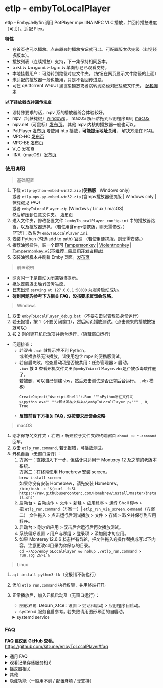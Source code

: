 # etlp - embyToLocalPlayer

etlp - Emby/Jellyfin 调用 PotPlayer mpv IINA MPC VLC 播放，并回传播放进度（可关）。适配 Plex。

**特性**

* 在首页也可以播放。点击原来的播放按钮就可以。可配置版本优先级（若视频多版本）。
* 播放列表（连续播放）支持，下一集保持相同版本。
* trakt.tv bangumi.tv bgm.tv 单向标记已观看支持。
* 本地挂载用户：可跳转到路径对应文件夹。（按钮在网页显示文件路径的上面）
* 未适配的播放器一般也能用，只是不会回传进度。
* 可在 qBittorrent WebUI 里直接播放或者跳转到路径对应挂载文件夹。
  [配套脚本](https://greasyfork.org/zh-CN/scripts/450015-qbittorrent-webui-open-file)

**以下播放器支持回传进度**

* 没特殊要求的话，mpv 系的播放器综合体验较好。
* mpv（纯快捷键）[Windows](https://sourceforge.net/projects/mpv-player-windows/files/64bit/) 。 macOS
  解压后拖到应用程序即可 [macOS](https://laboratory.stolendata.net/~djinn/mpv_osx/)
* mpv.net（可鼠标）[发布页](https://github.com/stax76/mpv.net/releases)。 其他 mpv 内核的播放器一般也可以。
* PotPlayer [发布页](https://potplayer.daum.net/)
  若使用 http 播放，**可能提示地址关闭**， 解决方法在 FAQ。
* MPC-HC [发布页](https://github.com/clsid2/mpc-hc/releases)
* MPC-BE [发布页](https://sourceforge.net/projects/mpcbe/files/MPC-BE/Release%20builds/)
* VLC [发布页](https://www.videolan.org/vlc/)
* IINA（macOS）[发布页](https://iina.io/)

### 使用说明

> 基础配置

1. 下载 `etlp-python-embed-win32.zip` (**便携版** | Windows only)   
   或者 `etlp-mpv-py-embed-win32.zip` (含mpv播放器便携版 | Windows only | 快捷键见 FAQ)  
   或者 `embyToLocalPlayer.zip` (Windows / Linux / macOS)  
   然后解压到任意文件夹。 [发布页](https://github.com/kjtsune/embyToLocalPlayer/releases)
2. 进入文件夹，修改配置文件：`embyToLocalPlayer_config.ini`
   中的播放器路径，以及播放器选择。（若使用含mpv便携版，则无需修改。）  
   \[可选\]：改名为 `embyToLocalPlayer.ini`
3. 安装 Python (勾选 add to path) [官网](https://www.python.org/downloads/)
   （若使用便携版，则无需安装。）
4. 推荐油猴插件，装一个即可
   [Tampermonkey](https://chromewebstore.google.com/detail/lcmhijbkigalmkeommnijlpobloojgfn) |
   [Violentmonkey](https://chrome.google.com/webstore/detail/violent-monkey/jinjaccalgkegednnccohejagnlnfdag) |
   [Tampermonkey v3(不推荐，需启用开发者模式)](https://chromewebstore.google.com/detail/dhdgffkkebhmkfjojejmpbldmpobfkfo)
5. 安装油猴脚本并刷新 Emby 页面。[发布页](https://greasyfork.org/zh-CN/scripts/448648-embytolocalplayer)

> 前置说明

* 网页闪一下是自动关闭兼容流提示。
* 播放器要退出触发回传进度。
* 日志出现 `serving at 127.0.0.1:58000` 为服务启动成功。
* **碰到问题先参考下方相关 FAQ，没按要求反馈会忽略**。

> Windows

1. 双击 `embyToLocalPlayer_debug.bat` （不要右击以管理员身份运行）
2. 若无报错，按 1（不要关闭窗口），然后网页播放测试。（点击原来的播放按钮就可以）
3. 按 2 则创建开机启动项并后台运行。（隐藏窗口运行）

* 问题排查：
    * 若双击 `.bat` 就提示找不到 Python，  
      或者播放器无法播放，请使用包含 mpv 的便携版测试。
    * 若自启失败，检查启动项是否被禁用：任务管理器 > 启动。  
      `.bat` 按 3 查看开机文件夹里面`embyToLocalPlayer.vbs`是否被杀毒软件删了。  
      若被删，可以自己创建 vbs，然后双击测试是否正常后台运行。 `.vbs` 模板:
      ```
      CreateObject("Wscript.Shell").Run """<Python所在文件夹>\python.exe"" ""<脚本所在文件夹>\embyToLocalPlayer.py""" , 0, True
      ```
    * **反馈前看下方相关 FAQ，没按要求反馈会忽略**

> macOS

1. 刚才保存的文件夹 > 右击 > 新建位于文件夹的终端窗口 `chmod +x *.command` 回车。
2. 双击 `etlp_run.command`, 若无报错，可播放测试。
3. 开机自启（无窗口运行）：
    1. 方案一：直接进入下一步，但估计只适用于 Monterey 12 及之前的老版本系统。  
       方案二：在终端使用 Homebrew 安装 screen。  
       `brew install screen`  
       如果你没有安装 Homebrew，请先安装 Homebrew。  
       `/bin/bash -c "$(curl -fsSL https://raw.githubusercontent.com/Homebrew/install/master/install.sh)"`
    2. 启动台 > 自动操作 > 文件 > 新建 > 应用程序 > 运行 Shell 脚本 >   
       把 `etlp_run.command`（方案一）| `etlp_run_via_screen.command`（方案二） 文件拖入 >
       点击运行后测试播放 > 文件 > 存储 > 取名并保存到应用程序。
    3. 启动台 > 刚才的应用 > 双击后台运行后再次播放测试。
    4. 系统偏好设置 > 用户与群组 > 登录项 > 添加刚才的应用。
    5. 如果 Monterey 12.6.6 状态栏有齿轮，把文件拖入的操作替换成写以下内容，注意更改cd目录为你保存的目录。  
       `cd ~/App/embyToLocalPlayer && nohup ./etlp_run.command > run.log 2&>1 &`

> Linux

1. `apt install python3-tk`（没报错不装也行）
2. 添加 `etlp_run.command` 执行权限，并用终端打开。
3. 正常播放后，加入开机启动项（无窗口运行）：
    * 图形界面: Debian_Xfce：设置 > 会话和启动 > 应用程序自启动。
    * systemd 服务自启参考。若失败请用图形界面的自启动。
    <details>
    <summary>systemd service</summary>

    ```
    [Unit]
    Description=embyToLocalPlayer
    After=graphical-session.target

    [Service]
    ExecStart=/root/etlp/etlp_run.command
    ExecStartPre=/bin/bash -c "until loginctl show-session $(loginctl | grep $USER | awk '{print $1}') -p Type | grep -q -e 'x11\|wayland'; do sleep 1; done; sleep 2"
    TimeoutStartSec=infinity
    
    [Install]
    WantedBy=graphical-session.target
    ```
    </details>

### FAQ

**FAQ 建议到 GitHub 查看。**  
https://github.com/kjtsune/embyToLocalPlayer#faq

<details>
<summary>通用 FAQ</summary>

> 通用说明

* Python 最低支持版本为 3.8。Windows 最低支持版本为 8.1。
* 有时浏览器与 Emby 之间的 ws 链接会断开，造成回传进度失败假象。等待看看或手动刷新一下页面。
* 部分域名及 Plex 域名有 dns 污染，若无法播放，修改系统 DNS 或使用代理。
* 反馈群组在频道置顶，提问前先把 FAQ 看一遍，并**按要求反馈**。不含敏感数据不私聊。  
  小更新会频道提醒，不过应该也没什么更新的了，反馈不需要关注频道。[https://t.me/embyToLocalPlayer](https://t.me/embyToLocalPlayer)

> 如何切换模式

* 在 Emby 页面点击浏览器油猴插件图标，会有菜单可供点击切换。
* 脚本在当前服务器：启用（默认）；禁用：当前域名不使用脚本。
* 读取硬盘模式：关闭 > 调用本地播放器但使用服务器网络链接。（默认）
* 读取硬盘模式：开启 > 调用本地播放器并转换服务器路径为本地文件地址。前提是本地有文件或挂载。  
  在 `.ini` 里填好路径替换规则，服务端在本地则不用填。`.bat` 按 4 有辅助配置程序。  
  出错可尝试设置：`dev` > `path_check = yes` 会检查文件是否存在。兼容性更高，日志更清楚。（但会慢一点）
* 持久性缓存模式：只看配置文件，与油猴设置不冲突，不需要开启读取硬盘模式。

> 如何更新

1. Windows: `.bat` 按 6  
   Linux / macOS：在 `.ini` 所在的文件夹打开终端，运行 `python3 utils/update.py`
2. 查看新旧配置的差异字段。`embyToLocalPlayer_diff.ini`

* 油猴脚本有时也要更新。

> 如何反馈

* **没按要求反馈会忽略。**

1. 运行 `debug.bat` 选1。（ macOS 或 Linux 运行 `.command`)
    * 若启动不成功，Windows 用户换含 mpv 的便携版测试。
    * 参考 `如何更新` ，更新到最新版后测试。
2. 换播放器及换视频文件测试是否复现。  
   `Windows 用户换含 mpv 的便携版测试`
3. 截图或复制 `.bat` 窗口中的日志（选中后回车即复制），或者提供 `log.txt` 。
4. 碰到什么问题及怎么复现。
5. [可选] 关闭模糊日志。 `.ini` > `[dev]` > `mix_log = no`
6. 若调用失败（仍在浏览器里播放，或点击播放后 `.bat` 没有新增日志），反馈时提供在 Emby 页面点击浏览器油猴插件图标后的截图。

> 字幕相关

* Emby 里字幕选择无效。  
  外挂字幕选择有效，内置字幕会被忽略，由播放器选择。  
  视频文件的内置字幕当作外挂字幕处理会导致播放器语言设置失效。（外挂字幕最优先）  
  正常播放器都可以设置语言优先顺序。

> 剧集播放列表（连续播放|多集回传）相关

* 默认已启用，可在配置文件里 `[playlist]` 中修改。
* 播放列表添加完成前最好不退出（大部分没事）
* 特别说明：若是 Emby/Jellyfin 网页上的 全部播放/随机播放/播放列表 ，仅支持电影和音乐视频类型。

* Windows:

    * mpv:
    * mpv.net:
    * vlc:
    * mpc: be: 播放列表条目超过10个可能会卡住，hc 没这问题。
    * pot: 若日志显示`KeyError: 'stream.mkv'`，看下方 FAQ。  
      pot: 下一集无法添加 http 外挂字幕时，会禁用播放列表。  
      pot: 读盘模式可能和美化标题和混合S0的功能冲突，不过不影响使用。

* macOS

    * mpv:
    * iina: 仅读盘模式支持并可回传
    * vlc: 下一集无法添加 http 外挂字幕时，会禁用播放列表。

* Linux

    * mpv:
    * vlc: 下一集无法添加 http 外挂字幕时，会禁用播放列表。

</details>

<details>
<summary>观看记录存储服务相关</summary>

### 观看记录存储服务相关

> 通用 FAQ

* Clash for Windows 用户：
    * 日志报错：`SSLEOFError(8, 'EOF occurred in violation of protocol (_ssl.c:1129)'))`
    * 解决方案：Clash > Settings > System Proxy > Specify Protocol > 启用。

* 使用含 Python 的便携版用户无需安装依赖。其他用户需要安装：命令行终端运行，安装失败尝试在启用或禁用代理的环境来安装：  
  `python -m pip install requests`  
  或者：  
  `python -m pip install requests -i https://mirrors.aliyun.com/pypi/simple/ --trusted-host=mirrors.aliyun.com`

> bangumi.tv（bgm.tv） 单向同步（点格子）

* 缺点：
    1. 只能往 Bangumi 单向同步。
    2. 只在播放器正常关闭后，同步播放器已播放的（网页点击已播放不触发）。
    3. 只支持常规剧集，不支持剧场版等。
* 使用说明：
    1. 访问并创建令牌 [https://next.bgm.tv/demo/access-token](https://next.bgm.tv/demo/access-token)：   
       复制令牌到 ini 配置文件 `[bangumi]` 部分，` access_token = ` 里
    2. ini 配置文件 `[bangumi]` 填写 `enable_host` `user_name` 这两项。
    3. 启动脚本，播放一集动漫，拖到最后，关闭播放器。看日志是否同步成功。
* 常见问题：
    1. 5季或者90集以上的条目暂不支持。
    2. 日志提示 `Unauthorized` 一般是令牌过期或者没填对，Windows 会自动弹出令牌生成页面。
    3. 由于 `bgm.tv` 的 `续集` 不一定是下一季，导致第几季可能关联错误（经下面处理后概率低）。  
       目前把 `续集` 里：集数大于3，同时第一集的序号小于2的 `续集` 当作下一季的开始。  
       且只保留类型为 TV 的续集（`类型在标题右侧灰字`），跳过类型为 OVA 剧场版 WEB 等的。
       如果同步的集序号小于12（不会是分批次放送），还会核查 Emby 里的季上映时间（一般是 TMDb 的时间）与 bgm.tv
       的上映时间相差是否超过15天，来保证准确性。  
       Plex 是核查集上映时间与 bgm.tv 的季上映时间相差是否超过180天，来保证准确性。  
       如果还有其他特殊情况，可以反馈。

> trakt.tv 单向同步

* 缺点：
    1. 媒体服务器一般本身就有 Trakt 插件。
    2. 只能往 Trakt 单向同步。
    3. 只在播放器正常关闭后，同步播放器已播放的（网页点击已播放不触发）。
    4. 配置和使用都麻烦。
* 使用说明：
    1. [点击访问：Trakt app 管理页面](https://trakt.tv/oauth/applications)：   
       创建 app，名字任意，Redirect uri 填写: `http://localhost:58000/trakt_auth` ，然后保存。
    2. ini 配置文件`[trakt]` 填写 `enable_host` `user_name` `client_id` `client_secret` 这四项。
    3. 启动脚本，会自动跳验证页面。或者自行点击 app 详情页面的 `Authorize`
       按钮，二次同意后，网页会显示 `etlp: trakt auth success`。etlp 目录下会自动生成 `trakt_token.json`
    4. 播放一个视频，拖到最后，关闭播放器。看日志是否同步成功。
* 常见问题：
    1. 若同步失败。电影看是否缺失IMDb，剧集看单集下方是否有 IMDb 或 TheTVDB。

</details>

<details>
<summary>播放器相关</summary>

### 播放器相关:

> mpv

* 若碰到问题，换官方最新原版及使用默认配置测试。  
  可以换视频或者软解看看，并检查 mpv 日志。  
  `mpv.conf` > `log-file = <save path>`

> mpv_embed

* mpv_embed 主要目的是方便排错与反馈，`mpv.conf` 是我个人的简易配置。
* 相较原版 mpv，只修改了少部分快捷键和配置。  
  并添加增强字幕选择规则脚本（`sub-select.lua` `sub-select.json`）  
  `sub-select.json` 貌似未正确配置，等待你提供正确配置  
  和加载同目录文件脚本 `autoload.lua`

> mpv_embed 快捷键

<details>
<summary>mpv_embed 快捷键</summary>

* 中文文档 [https://hooke007.github.io/official_man/mpv.html#id4](https://hooke007.github.io/official_man/mpv.html#id4)
* 英文文档 [https://mpv.io/manual/master/#keyboard-control](https://mpv.io/manual/master/#keyboard-control)
* 文件位置：`mpv_embed` > `portable_config` > `input.conf`

    ```
    ## 中文文档 https://hooke007.github.io/official_man/mpv.html#id4
    ## 中文文档 https://hooke007.github.io/official_man/mpv.html#input-conf
    ## 英文文档 https://mpv.io/manual/master/#keyboard-control
    ## 默认按键 https://github.com/mpv-player/mpv/blob/master/etc/input.conf
    
    ## 鼠标中键可以点击界面 OSD 按钮，会显示播放列表，字幕列表，音轨列表等的。
    
    
    MBTN_LEFT            ignore                       # <无操作> [左键-单击]
    MBTN_LEFT_DBL        cycle fullscreen             # 切换 全屏状态 [左键-双击]
    MBTN_RIGHT           cycle pause                  # 切换 暂停状态 [右键-单击]
    MBTN_RIGHT_DBL       quit                         # 关闭MPV程序 [右键-双击]
    WHEEL_UP             add volume  10               # 音量 + 10 [滚轮-向上]
    WHEEL_DOWN           add volume -10               # 音量 - 10 [滚轮-向下]
    
    MBTN_MID             cycle fullscreen             # 切换 全屏状态 [中键（按压滚轮）]
    f                    cycle fullscreen             # 切换 全屏状态
    ENTER                cycle fullscreen             # 切换 全屏状态 [回车键]
    
    LEFT                 seek -5                      # 后退05秒 [方向左键]
    RIGHT                seek  5                      # 前进05秒 [方向右键]
    UP                   seek  40                     # 后退40秒 [方向上键]
    DOWN                 seek -40                     # 前进40秒 [方向下键]
    .                    frame-step                   # 下一帧
    ,                    frame-back-step              # 上一帧
    
    [                    add speed -0.1               # 播放速度 -（最小0.01）
    ]                    add speed  0.1               # 播放速度 +（最大100）
    {                    multiply speed 0.5           # 播放速度 半减
    }                    multiply speed 2.0           # 播放速度 倍增
    
    ;                    add chapter -1               # 章节 - (Page Down 也可以)
    '                    add chapter  1               # 章节 + (Page Up 也可以)
    q                    quit-watch-later             # 关闭MPV程序 稍后观看（保存当前文件状态）
    Q                    quit                         # 关闭MPV程序
    
    z                    add sub-delay -0.1           # 字幕同步 预载100ms
    Z                    add sub-delay -1             # 字幕同步 预载1000ms
    x                    add sub-delay +0.1           # 字幕同步 延迟100ms
    X                    add sub-delay +1             # 字幕同步 延迟1000ms
    
    i                    script-binding stats/display-stats           # 临时显示统计信息（此时12340翻页，2/4/0页可方向上下键滚动查看）
    I                    script-binding stats/display-stats-toggle    # 开/关 常驻显示统计信息
    TAB                  script-binding stats/display-stats-toggle    # 开/关 常驻显示统计信息
    `                    script-binding console/enable                # 进入控制台（此时Esc退出）
    DEL                  script-binding osc/visibility                # 切换 内置OSC的可见性
    r                    cycle_values video-rotate 90 180 270 0       # 旋转屏幕方向
     ```

</details>


> mpv.net

* 设置播放完自动关闭。不加载下个文件。（方便触发回传进度，`.ini`配置有播放列表选项）  
  右击 > Settings > Playback > idle:no, auto-load-folder:no （大概是这样

> PotPlayer

* 若碰到问题，本地用户可考虑：[MPC-HC](https://github.com/clsid2/mpc-hc/releases) 自带 LAV，同样支持 madVR MPCVR BFRC 等。  
  网络用户或没有特殊需求的话，mpv 系的播放器综合体验较好。
* 碰到问题时，先尝试初始化 PotPlayer 设置后测试。
* 选项 > 播放 > 播放窗口尺寸：全屏
* 配置/语言/其他 > 收尾处理 > 播放完当前后退出（触发回传进度）
* 读盘模式可能和美化标题和混合S0的功能冲突，不过不影响使用。（FAQ > 隐藏功能 有解决方案）
* `.bat` 日志提示`KeyError: ''`。  
  初始化 pot 和 `.ini` 删除播放列表部分试试看。
* Pot 自身问题：`.bat` 日志可能提示`KeyError: 'stream.mkv'`。  
  解决方案：三选一（若前两个方法失败换版本估计也不行）。1. 本地用户使用读盘模式；2. 把 `.ini` 文件里`多集回传` 部分删除。3. 换
  pot版本；  
  建议换 240618 版本，文件 sha256 与 ScoopInstaller / winget-pkgs 一致。  
  [potplayer-1-7-22286.exe (v240618)](https://potplayer.en.uptodown.com/windows/download/1018490678)    
  sha256sum `66d03fc13f4949948890675cf62b839b704b542a34a13a180466f93be20d5bc6`  
  [github.com/ScoopInstaller/Extras -> potplayer.json](https://github.com/ScoopInstaller/Extras/blob/108f0c0d42347a1cb9a16d8effdad09a7059c22b/bucket/potplayer.json#L11-L12)  
  [github.com/microsoft/winget-pkgs -> Daum.PotPlayer.installer.yaml](https://github.com/microsoft/winget-pkgs/blob/d7aa02cfe97624c51a005b3c7ac42f05f205aff5/manifests/d/Daum/PotPlayer/240618/Daum.PotPlayer.installer.yaml#L84-L85)
* Pot 自身问题：若使用 http 播放，可能提示地址关闭。Win8 32bit 碰到。  
  解决方案：本地用户使用读盘模式，或者换 pot 便携版。  
  安全性未知：[PotPlayerPortable-220914.zip](https://www.videohelp.com/download/PotPlayerPortable-220914.zip)  
  先打开 `PotPlayerPortable.exe` 一次，但播放用 `C:\<path_to>\PotPlayerPortable\App\PotPlayer\PotPlayer.exe`  
  不然会要求管理员权限运行。
* Pot 自身问题：`.bat` 日志可能提示`请求的操作需要提升`。  
  解决方案：升降级 pot 或者用 32bit 版本。

> MPC：

* 会自动开启 WebUI，系统防火墙提示的时候可以拒绝（不影响使用）。
* 会自动开启 WebUI，建议仅允许从 localhost 访问： 查看 > 选项 > Web 界面：  
  打勾 仅允许从 localhost 访问
* MPC 播放 http 具有加载和拖动慢，视频总时长可能有误的缺点。  
  以及点击关闭播放器后，进程可能残留在后台。
* MPC 播放 http 无外挂字幕：  
  MPC-HC 设置 > 回放 > 输出 > 字幕渲染器 > 内部字幕渲染器  
  MPC-BE 设置 > 字幕 > 字幕渲染器 > 内部字幕渲染器

> IINA

* 完全退出播放器才会回传进度。
* 非读盘模式不支持播放列表。

</details>

<details>
<summary>其他</summary>

### 其他:

> Jellyfin 相关

* 首页播放结束后，10秒内重复播放**同文件**，本地播放器收到的播放时间会有误。    
  解决方法：
    1. 进详情后再播放没这问题；~~说明不是我的锅~~
    2. 等待10秒后再继续播放；
    3. 手动刷新页面后播放；
    4. ~~告诉我要发送什么请求可以解决这个问题~~

> Plex 相关

* 可能 dns 污染，若无法播放。修改系统 DNS 或使用代理。
* 会提示回放错误，随便点一下就会消失。

> 感谢

* [iwalton3/python-mpv-jsonipc](https://github.com/iwalton3/python-mpv-jsonipc)

</details>

<details>
<summary>隐藏功能（一般用不到 / 配置麻烦 / 无支持）</summary>

### 隐藏功能（无支持）:

<details>
<summary>使用其他版本视频的字幕</summary>

* 效果示例：把 1080p 版本的内封字幕提取出来给 2160p 的无字幕视频使用。
* 触发条件：视频含多版本，当前版本的视频无外挂字幕，且内封字幕标题无下方配置所包含字符时。
* 解决方案：播放时，提取其他版本视频内，符合下方语言偏好的字幕，给当前版本视频使用。
* 填写位置：`.ini` > `[dev]`
  ```
  # 视频含多版本且字幕标题不包含下方字符时，提取其他版本视频的字幕供当前视频使用。下方配置字母需小写。选项逗号隔开，前面优先。
  sub_extract_priority = 中英特效, 双语特效, 简中特效, 简体特效, 特效, 中上, 中英, 双语, 简, simp, 中, chi
  ```

</details>

<details>
<summary>mpv 自动跳过片头片尾</summary>

* 播放时检查视频章节时长与标题，符合条件时跳过该章节，无二次确认。
* 前提：
    * Emby 成功扫描片头。（测试：禁用脚本，用网页播放时有跳过片头按钮）。视频文件本身无章节时，脚本会自动给 mpv 加片头章节。
    * 或者视频文件自带片头片尾章节。（若章节的标题标准会更准确，例如 "Opening"）
* 填写位置：`.ini` > `[dev]`
  ```
  # 片头有90秒，片尾有91秒，允许5秒钟的误差，片头在前30%里，片尾在70%以后，片头片尾可能的章节名称（逗号隔开，辅助判断，不分大小写）
  # 若要禁用就删除掉，或者在前面加 # 号注释掉。mpv 章节跳转快捷键是 ; ' Page Up Page Down
  # 若含有特殊值 hint_only（可删除），为启用仅提示模式，不自动跳过。需要跳过就按章节跳转快捷键。
  skip_intro = 90, 91, 5, 30, 70, opening, ending, op, ed, hint_only
  ```

</details>

<details>
<summary>mpv bangumi trakt 独立同步脚本</summary>

> mpv bangumi trakt 独立同步脚本

* 使用情景：使用其他工具或客户端调用 mpv 播放 Emby/Jellyfin 视频，需要标记 bangumi trakt 中对应条目为已观看。
* 条件：mpv 播放器，播放网络视频流，播放进度超过 90% 时同步。
* 使用方法：
    1. 下载 `etlp-python-embed-win32.zip` 并解压到任意文件夹。  
       （之前就在用本脚本的，更换为便携版，不要运行两份。或者参考 `FAQ > 观看记录存储服务相关` 自行安装 Python 和依赖。）
    2. 将 lua： `刚才解压的文件夹\utils\others\etlp_sync_bgm_trakt.lua` 移动至 mpv 的脚本文件夹。  
       例如：`mpv.exe 所在目录 > portable_config > scripts > etlp_sync_bgm_trakt.lua`
    3. 修改 `etlp_sync_bgm_trakt.lua` 内 etlp 的保存目录（刚才解压的文件夹路径）
    4. 参考上方 `FAQ > 观看记录存储服务相关` 修改配置文件：`embyToLocalPlayer_config.ini`
    5. 播放一个视频，进度拖到 90% 以上，查看 etlp 日志：`刚才解压的文件夹 > log.txt`。或者查看 mpv 日志。
* 排错方法：使用本项目浏览器调用播放测试。

</details>

<details>
<summary>播放列表预读取下一集</summary>

> 播放列表预读取下一集

* 需要配合 nginx 反代管理缓存，比较麻烦。(在本机或者 nas 运行一个 nginx，缓存并切片视频流)  
  读取并丢弃 首8% 尾2% 的数据。按理 rclone 配置缓存也可以，但实测效果不佳。
* 浏览器访问局域网的反代站，或配合后续的 模拟 302 重定向视频流。才能起到缓存效果。
* 填写位置：`.ini` > `[playlist]`
    ```
    # 播放进度超过 50% 时触发预读取，预读取下一集。
    prefetch_percent = 50
    
    # 服务端路径包含以下前缀才预读取，逗号隔开，全部启用就留空或删除。
    prefetch_path = /disk/od/TV, /disk/gd

    # 启用本功能的域名的关键词，逗号隔开。全部启用就留空或删除。
    prefetch_host = 
    ```
* 网盘和本地硬盘混合使用的话。[可选] 配置本地文件用读盘模式：`.ini` > dev > force_disk_mode_path
* 用自签证书反代 https 的站，可以仅反代视频流，并配置跳过证书验证。`.ini` > dev > skip_certificate_verify  
  不过部分播放器也会校检证书，这个需要自行解决。

</details>

<details>
<summary>模拟 302 重定向视频流</summary>

> 模拟 302 重定向视频流

* 若使用预读取下一集，nginx 可以只反代视频流。浏览器访问源站，重定向视频流交给本机。降低 nginx 配置难度。减少 bug。
* 亦可用于其他重定向视频流服务器。采用本地重定向。加速访问。
* 填写位置：`.ini` > `[dev]`
  ```
  # 网址之间逗号隔开，成对填写。源站, 反代站。
  stream_redirect = http://src.src.com, http://reverse.proxy.com, https://src.abc.org, https://reverse.efg.xyz
  ```

</details>

<details>
<summary>预读取继续观看</summary>

> 预读取继续观看

* 类似预读取下一集。仅处理最近上映的集（7天内），适合追更。
* [可选] 在不关机的机器里配置并运行更合适一点。
* 填写位置：`.ini` > `[dev]`
  ```
  # 配置格式：网址，user_id，api_key，一个或者多个服务端路径前缀;
  # 服务端路径包含路径前缀才预读取，全部就写 /
  # 各项之间逗号隔开，最后分号结尾。复数服务器需要配置就分号后面继续写。
  # user_id：设置 > 用户 > [用户名] > 看浏览器网址。api_key：设置 > API 密钥。
  prefetch_conf = http://emby.abc.org:8096, user_id, api_key, /, /od/另一个路径前缀;
  ```
* 若需要 nginx 缓存：网址填反代站。如果填源站，需要配置上方的重定向视频流到反代站。  
  注意播放链接与预读取链接不一致。 `proxy_cache_key "$arg_MediaSourceId$slice_range";`

</details>

<details>
<summary>追更 TG 通知</summary>

> 追更 TG 通知

* 继续观看更新时，通过 Telegram 机器人发送通知。（每10分钟检测一次）
* 前置依赖：启用 预读取继续观看。
* 填写位置：`.ini` 顶部或底部（单独的配置区域即可，不要填到别的配置里）
    ```
    ##################################################################
    ### v v # # # # # # # # 追更 TG 通知 # # # # # # # # # # # v v ###
    
    [tg_notify]
  
    # 找 @BotFather 创建一个机器人。复制并填写 token。
    bot_token = 
  
    # 点击你创建的机器人，然后点击开始或随便发送信息给你的机器人，最后启动本脚本。机器人会告诉你 chat_id。
    chat_id = 
  
    # chat_id 填写后，重启脚本，会自动测试，提示测试成功的话，本项可以关闭。 
    get_chat_id = yes
  
    # 如果不需要预读取服务，仅通知。就启用本项。
    disable_prefetch = no
  
    # 静音通知时间段，范围间逗号隔开。例如：0-9 0点后9点前。类似针式时钟的时间范围。
    silence_time = 0-9, 12-14
  
    # [可选] 可指定 api, 自行搜索 "TG Bot API 反代", 解决网络连接问题。
    base_url = https://api.telegram.org
    ```

</details>

<details>
<summary>持久性缓存</summary>

> 配置方法

* 填写位置：`.ini` 顶部或底部（单独的配置区域即可，不要填到别的配置里）

    ```
    ##################################################################
    ### v v # # # # # # # 文件缓存（边下边播） # # # # # # # # # # v v ###
    
    [gui]
    
    # 若同时使用播放列表，出现问题属于正常现象，换 mpv 等试试看。
    # 是否需要缓存文件到本地硬盘，播放时会弹菜单。油猴不用开读取硬盘模式。
    enable = no
    
    # 缓存路径：NTFS 支持不很理想，解决方法详见 FAQ
    cache_path = D:\cache
    
    # [可选] 在服务端文件路径包含指定关键词时才弹菜单，否则直接播放。关键词间逗号隔开。
    enable_path = 
    
    # 当播放进度超过 98% ，此时若关闭播放器，则删除缓存。禁用填 100
    delete_at = 98
    
    # 缓存超过 100GB 时删除旧缓存。
    cache_size_limit = 100
    
    # 重启后是否自动开始下载未完成任务
    auto_resume = no
    
    # 下载时的代理，用不到就留空。 http://127.0.0.1:7890
    http_proxy =
    
    # 需要禁用 gui 的域名：所包含的字符串列表，逗号隔开，将根据油猴设置直接播放。
    except_host = localhost, 127.0.0.1, 192.168. , 192-168-, example.com:8096
    ```

> 持久性缓存（边下边播）FAQ

* 如果播放进度超过下载进度，建议关闭播放器触发回传以保存播放进度。（以下为 Windows 平台测试）：   
  mpv mpv.net 会停止播放十几秒。  
  Pot 会停止播放或跳到尾部。(记得拖回来再关闭）  
  MPC 会退出播放器。  
  VLC 会停止播放。
* Windows：（ Linux ext4, macOS APFS 没问题。）   
  问题：默认的硬盘文件系统 NTFS 会造成额外磁盘开销和初始化时间久，ReFS 正常。  
  解决方案：
    1. 使用 `顺序下载`（需要下载完毕才会用缓存播放，点播放会回退到网络播放模式）
    2. Win10 工作站版和企业版 支持 ReFS，把缓存盘或分区格式化为 ReFS（数据会清空）。
    3. 未核实：用密匙升级为工作站版，或数字权利工具转换。
    4. 开虚拟机或别的电脑有工作站版，然后直通硬盘并格式化成 ReFS 给 Win10 用（专业版测试可行）。  
       Win8.1 有人改注册表支持。
* 网页点击播放时弹出菜单：
    1. 播放：当缓存进度大于播放开始时间时用缓存播放。其他情况回退网络模式。
    2. 下载 1% 后播放：等待下载首尾各 1% 后启动播放器。其他等同于播放。
    3. 下载（首尾优先）：优先下载首尾各 1% ，可边下边播。
    4. 下载（顺序下载）：不能边下边播。
    5. 删除当前下载
    6. 下载管理器

</details>

<details>
<summary>弹弹播放器</summary>

> 配置方法

* 填写位置：`.ini` 顶部或底部（单独的配置区域即可，不要填到别的配置里）
    ```
    ##################################################################
    ### v v # # # # # # # # # 弹弹播放器 # # # # # # # # # # # # v v ###
    
    [dandan]
    # 弹弹play 动漫弹幕播放器支持。
    # 播放器需开启远程访问和自动加入媒体库。以及 设置 > 文件关联 > 修复弹弹play专用链。
    
    # 总开关： no 禁用，yes 启用。
    enable = no
    
    # 播放器路径
    exe = C:\Green\dandanplay-x64\dandanplay.exe
    
    # 远程访问端口。远程访问里 ip 改为 127.0.0.1 会比较安全。
    port = 80
    
    # 若远程访问曾经启用过 Web验证，请在这里填写 api密钥，没设置则留空。（注意不是密码）
    api_key =
    
    # 仅当服务端路径包含以下路径时使用弹弹播放，逗号隔开。全部文件都用弹弹播放就留空或删除。
    enable_path = /disk/od/TV, /disk/e/anime, 路径的部分字符也可以, anime
    
    # 通过 http 播放时，是否控制开始时间。需等待播放15秒。
    http_seek = yes
    ```

> 弹弹play FAQ

* 弹弹 api 服务需要10秒左右启动，播放时间太短可能会回传失败。
* 播放器需开启远程访问和自动加入媒体库。以及 设置 > 文件关联 > 修复弹弹play专用链。
* 若通过 http 播放，有以下缺点：
    1. 每次播放需要选择弹幕。（已把文件名发送给播放器匹配）
    2. 启动时无法及时跳转到 Emby 开始时间，需要播放开始后等待15秒。（每次看完一集则不影响）
    3. 无法加载外挂字幕。
* 读盘模式：解决切换设备播放时，进度不一致（读盘模式进度由弹弹存储），同步策略：  
  当 Emby 上的进度大于120秒，但弹弹播放器进度小于30秒时（且 api 启动后未曾超过120秒），
  会调整弹弹播放器进度，使其与 Emby 上的一致，需等待 api 启动。

</details>

<details>
<summary>Pot 读盘模式时：播放列表以 Emby 为准 / 美化播放列表标题</summary>

* 修复情景：
    1. Pot 读盘模式：播放动漫第一季，会漏播 Emby 穿插的 S0 集数。
    2. Pot 读盘模式：Emby 上创建的播放列表无法传递给 Pot。
    3. Pot 读盘模式：剧集播放列表标题错位/缺少。
* 前提条件二选一：
    1. Pot 选项 > 配置 > 用当前方案创建 > 改配置文件名称为 `emby`（用脚本播放时会自动切换为该配置）:  
       Pot 选项 > 左上角切换配置为 emby > 基本 > 相似文件打开策略 > 仅打开选定的文件 > 确定 > 关闭。（仅 emby 播放时由脚本添加播列表）
    2. Pot 选项 > 基本 > 相似文件打开策略 > 仅打开选定的文件。（缺点：用文件管理器播放无播放列表）
* 填写位置：`.ini` > `[dev]`
  ```
  # 启动 Pot 的时候指定配置文件的名称，不需要就清空。
  # 若指定的配置名称不存在，Pot 会回退使用重置后的初始配置。
  pot_conf = emby
  ```
* 填写位置：`.ini` > `[playlist]`
  ```
  # 解决 Pot 读盘模式漏播第零季选集及播放列表标题错位/缺少，播放列表加载会变慢，每秒1集。
  mix_s0 = yes
  ```
* 播放的第一个文件是 S0 的话，会连续播 S0。（通用 Bug，换 mpv 也会这样）

</details>

</details>